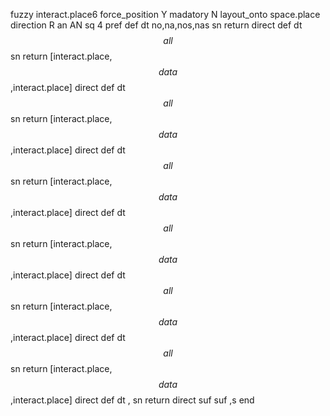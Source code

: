 fuzzy interact.place6
   force_position Y
   madatory N
   layout_onto space.place
   direction R
   an AN
   sq 4
   pref 
   def 
    dt no,na,nos,nas
    sn 
    return 
    direct 
   def 
    dt $$all$$
    sn 
    return [interact.place,$$data$$,interact.place]
    direct 
   def 
    dt $$all$$
    sn 
    return [interact.place,$$data$$,interact.place]
    direct 
   def 
    dt $$all$$
    sn 
    return [interact.place,$$data$$,interact.place]
    direct 
   def 
    dt $$all$$
    sn 
    return [interact.place,$$data$$,interact.place]
    direct 
   def 
    dt $$all$$
    sn 
    return [interact.place,$$data$$,interact.place]
    direct 
   def 
    dt $$all$$
    sn 
    return [interact.place,$$data$$,interact.place]
    direct 
   def 
    dt \,
    sn 
    return 
    direct 
   suf 
   suf ,s
end
